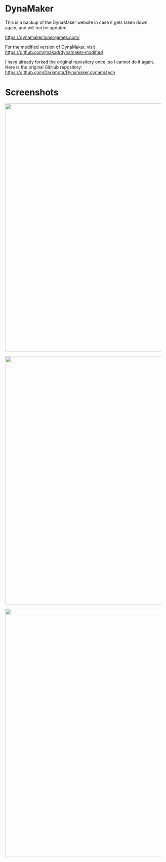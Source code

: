 # DynaMaker
This is a backup of the DynaMaker website in case it gets taken down again, and will not be updated.

https://dynamaker.tunergames.com/
 
For the modified version of DynaMaker, visit https://github.com/jmakxd/dynamaker-modified

I have already forked the original repository once, so I cannot do it again. Here is the original GitHub repository: https://github.com/Darkmota/Dynamaker.dynami.tech

# Screenshots
<p align="center"><img src="https://cdn.discordapp.com/attachments/984498218400374875/984498256929259550/Screenshot_09-06-2022_174121.png?ex=667cee33&is=667b9cb3&hm=30cc6ac91f2bf7dfde0456bf372cf1477260bfc4cff4db2994d644cd9946a0ae&" style="display:block; margin:auto; width:800px"></p>

<p align="center"><img src="https://cdn.discordapp.com/attachments/984498218400374875/984498257206079518/Screenshot_09-06-2022_174345.png?ex=667cee33&is=667b9cb3&hm=6cf1ac9c127c612142366e95b51c094aa42f4b6129b6b7964b278388a9c2cd4c&" style="display:block; margin:auto; width:800px"></p>

<p align="center"><img src="https://cdn.discordapp.com/attachments/984498218400374875/984498257717760130/Screenshot_09-06-2022_174403.png?ex=667cee33&is=667b9cb3&hm=c9316762ae66da46df2b44cd6e24382bdbd0684a41a286077b6fa06a8c8115c8&" style="display:block; margin:auto; width:800px"></p>
